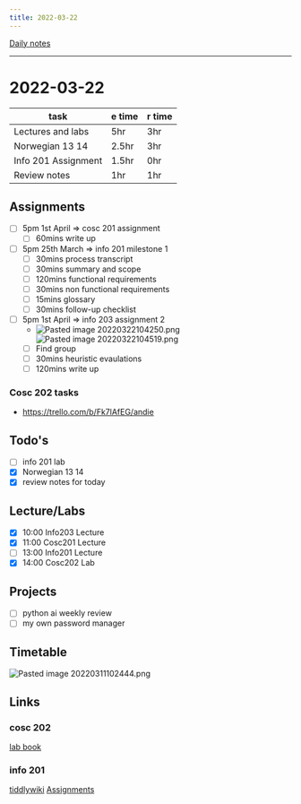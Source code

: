 ```yaml
---
title: 2022-03-22
---
```

[Daily notes](content/notes/daily-notes.md)

---

# 2022-03-22

| task                     | e time | r time |
| ------------------------ | ------ | ------ |
| Lectures and labs        | 5hr    | 3hr    |               
| Norwegian 13 14          | 2.5hr  | 3hr    |
| Info 201 Assignment      | 1.5hr  | 0hr    |
| Review notes             | 1hr    | 1hr    |

## Assignments
- [ ] 5pm 1st April            ⇒ cosc 201 assignment
	- [ ] 60mins write up
- [ ] 5pm 25th March      ⇒ info 201 milestone 1
	- [ ] 30mins process transcript
	- [ ] 30mins summary and scope
	- [ ] 120mins functional requirements
	- [ ] 30mins non functional requirements
	- [ ] 15mins glossary
	- [ ] 30mins follow-up checklist
- [ ] 5pm 1st April            ⇒ info 203 assignment 2
	- ![Pasted image 20220322104250.png](None)![Pasted image 20220322104519.png](None)
	- [ ] Find group
	- [ ] 30mins heuristic evaulations
	- [ ] 120mins write up

### Cosc 202 tasks
- https://trello.com/b/Fk7lAfEG/andie

## Todo's
- [ ] info 201 lab
- [x] Norwegian 13 14
- [x] review notes for today

## Lecture/Labs
- [x] 10:00 Info203 Lecture
- [x] 11:00 Cosc201 Lecture
- [ ] 13:00 Info201 Lecture
- [x] 14:00 Cosc202 Lab

## Projects
- [ ] python ai weekly review
- [ ] my own password manager

## Timetable
![Pasted image 20220311102444.png](None)

## Links
### cosc 202 
[lab book](https://cosc202.cspages.otago.ac.nz/lab-book/COSC202LabBook.pdf)

### info 201
[tiddlywiki](https://isgb.otago.ac.nz/infosci/INFO201/labs_release/raw/master/output/info201_labs.html#)
[Assignments](https://isgb.otago.ac.nz/info201/shared/assignments_release/raw/master/output/INFO201_Assignments.html)

